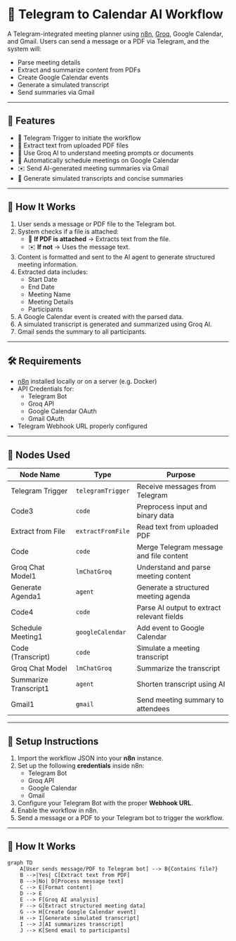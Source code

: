 # 📅 Telegram to Calendar AI Workflow

A Telegram-integrated meeting planner using [n8n](https://n8n.io/), [Groq](https://groq.com/), Google Calendar, and Gmail. Users can send a message or a PDF via Telegram, and the system will:

- Parse meeting details  
- Extract and summarize content from PDFs  
- Create Google Calendar events  
- Generate a simulated transcript  
- Send summaries via Gmail  

---

## 🧠 Features

- 🔗 Telegram Trigger to initiate the workflow  
- 📄 Extract text from uploaded PDF files  
- 🧠 Use Groq AI to understand meeting prompts or documents  
- 📆 Automatically schedule meetings on Google Calendar  
- ✉️ Send AI-generated meeting summaries via Gmail  
- 📝 Generate simulated transcripts and concise summaries  

---

## 🚀 How It Works

1. User sends a message or PDF file to the Telegram bot.
2. System checks if a file is attached:
   - 📎 **If PDF is attached** → Extracts text from the file.
   - ✉️ **If not** → Uses the message text.
3. Content is formatted and sent to the AI agent to generate structured meeting information.
4. Extracted data includes:
   - Start Date  
   - End Date  
   - Meeting Name  
   - Meeting Details  
   - Participants  
5. A Google Calendar event is created with the parsed data.
6. A simulated transcript is generated and summarized using Groq AI.
7. Gmail sends the summary to all participants.

---

## 🛠 Requirements

- [n8n](https://n8n.io/) installed locally or on a server (e.g. Docker)
- API Credentials for:
  - Telegram Bot
  - Groq API
  - Google Calendar OAuth
  - Gmail OAuth
- Telegram Webhook URL properly configured

---

## 🧩 Nodes Used

| Node Name               | Type              | Purpose                                    |
|------------------------ |------------------ |--------------------------------------------|
| Telegram Trigger        | `telegramTrigger` | Receive messages from Telegram             |
| Code3                   | `code`            | Preprocess input and binary data           |
| Extract from File       | `extractFromFile` | Read text from uploaded PDF                |
| Code                    | `code`            | Merge Telegram message and file content    |
| Groq Chat Model1        | `lmChatGroq`      | Understand and parse meeting content       |
| Generate Agenda1        | `agent`           | Generate a structured meeting agenda       |
| Code4                   | `code`            | Parse AI output to extract relevant fields |
| Schedule Meeting1       | `googleCalendar`  | Add event to Google Calendar               |
| Code (Transcript)       | `code`            | Simulate a meeting transcript              |
| Groq Chat Model         | `lmChatGroq`      | Summarize the transcript                   |
| Summarize Transcript1   | `agent`           | Shorten transcript using AI                |
| Gmail1                  | `gmail`           | Send meeting summary to attendees          |

---

## 🔧 Setup Instructions

1. Import the workflow JSON into your **n8n** instance.
2. Set up the following **credentials** inside n8n:
   - Telegram Bot
   - Groq API
   - Google Calendar
   - Gmail
3. Configure your Telegram Bot with the proper **Webhook URL**.
4. Enable the workflow in n8n.
5. Send a message or a PDF to your Telegram bot to trigger the workflow.

---
## 🚀 How It Works

```mermaid
graph TD
    A[User sends message/PDF to Telegram bot] --> B{Contains file?}
    B -->|Yes| C[Extract text from PDF]
    B -->|No| D[Process message text]
    C --> E[Format content]
    D --> E
    E --> F[Groq AI analysis]
    F --> G[Extract structured meeting data]
    G --> H[Create Google Calendar event]
    H --> I[Generate simulated transcript]
    I --> J[AI summarizes transcript]
    J --> K[Send email to participants]
```
